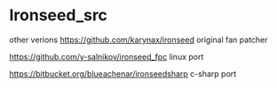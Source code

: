# Ironseed_src

other verions 
https://github.com/karynax/ironseed original fan patcher

https://github.com/y-salnikov/ironseed_fpc linux port

https://bitbucket.org/blueachenar/ironseedsharp c-sharp port
